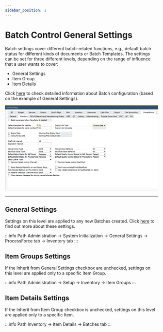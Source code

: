 ```yaml
---
sidebar_position: 2
---
```


# Batch Control General Settings

Batch settings cover different batch-related functions, e.g., default batch status for different kinds of documents or Batch Templates. The settings can be set for three different levels, depending on the range of influence that a user wants to cover:

- General Settings
- Item Group
- Item Details

Click [here](/docs/processforce/user-guide/system-initialzation/general-settings/inventory-tab/) to check detailed information about Batch configuration (based on the example of General Settings).

![Screenshot](./media/batch-control-general-settings/general-settings-batches.png)

---

## General Settings

Settings on this level are applied to any new Batches created. Click [here](/docs/processforce/user-guide/system-initialzation/general-settings/inventory-tab/) to find out more about these settings.

:::info Path
    Administration → System Initialization → General Settings → ProcessForce tab → Inventory tab
:::

## Item Groups Settings

If the Inherit from General Settings checkbox are unchecked, settings on this level are applied only to a specific Item Group.

:::info Path
    Administration → Setup → Inventory → Item Groups
:::

## Item Details Settings

If the Inherit from Item Group checkbox is unchecked, settings on this level are applied only to a specific Item.

:::info Path
    Inventory → Item Details → Batches tab
:::
